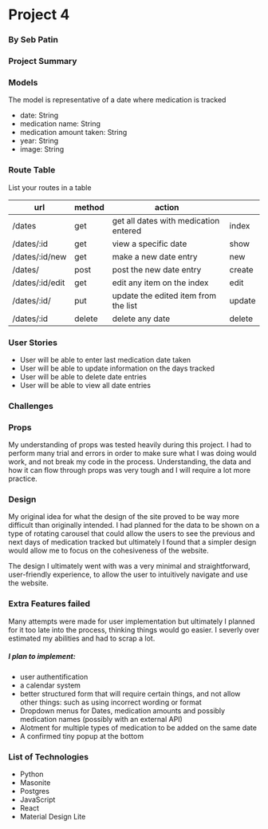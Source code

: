 
# Project 4

### By Seb Patin

### Project Summary


### Models

The model is representative of a date where medication is tracked

- date: String
- medication name: String
- medication amount taken: String
- year: String
- image: String

### Route Table

List your routes in a table

| url                 | method | action                                 |        |
|---------------------|--------|----------------------------------------|--------|
| /dates           | get    | get all dates with medication entered    | index  |
| /dates/:id       | get    | view a specific date                   | show   |
| /dates/:id/new   | get    | make a new date entry                  | new    |
| /dates/          | post   | post the new date entry                | create |
| /dates/:id/edit  | get    | edit any item on the index              | edit   |
| /dates/:id/      | put    | update the edited item from the list   | update |
| /dates/:id       | delete | delete any date                        | delete |

### User Stories
- User will be able to enter last medication date taken
- User will be able to update information on the days tracked
- User will be able to delete date entries
- User will be able to view all date entries


### Challenges

### Props
My understanding of props was tested heavily during this project.  I had to perform many trial and errors in order to make sure what I was doing would work, and not break my code in the process.  Understanding, the data and how it can flow through props was very tough and I will require a lot more practice.

### Design
My original idea for what the design of the site proved to be way more difficult than originally intended.  I had planned for the data to be shown on a type of rotating carousel that could allow the users to see the previous and next days of medication tracked but ultimately I found that a simpler design would allow me to focus on the cohesiveness of the website.

The design I ultimately went with was a very minimal and straightforward, user-friendly experience, to allow the user to intuitively navigate and use the website.

### Extra Features failed
Many attempts were made for user implementation but ultimately I planned for it too late into the process, thinking things would go easier. I severly over estimated my abilities and had to scrap a lot. 

##### I plan to implement: 
- user authentification
- a calendar system 
- better structured form that will require certain things, and not allow other things: such as using incorrect wording or format
- Dropdown menus for Dates, medication amounts and possibly medication names (possibly with an external API)
- Alotment for multiple types of medication to be added on the same date
- A confirmed tiny popup at the bottom

### List of Technologies
- Python
- Masonite
- Postgres
- JavaScript
- React
- Material Design Lite